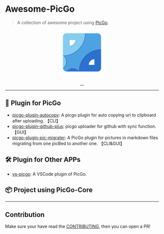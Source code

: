 # Awesome-PicGo 

> A collection of awesome project using [PicGo](https://github.com/PicGo/PicGo-Core).

<p align="center">
  <img src="https://raw.githubusercontent.com/Molunerfinn/test/master/picgo/New%20LOGO-150.png" alt="">
</p>
<p align="center">
  <a href="https://github.com/feross/standard">
    <img src="https://img.shields.io/badge/code%20style-standard-green.svg?style=flat-square" alt="">
  </a>
  <a href="https://travis-ci.org/Molunerfinn/PicGo/builds">
    <img src="https://img.shields.io/travis/Molunerfinn/PicGo.svg?style=flat-square" alt="">
  </a>
  <a href="https://github.com/Molunerfinn/PicGo/releases">
    <img src="https://img.shields.io/github/downloads/Molunerfinn/PicGo/total.svg?style=flat-square" alt="">
  </a>
  <a href="https://github.com/Molunerfinn/PicGo/releases/latest">
    <img src="https://img.shields.io/github/release/Molunerfinn/PicGo.svg?style=flat-square" alt="">
  </a>
</p>

------

## :rocket: Plugin for PicGo

- [picgo-plugin-autocopy](https://github.com/PicGo/picgo-plugin-autocopy): A picgo plugin for auto copying url to clipboard after uploading. 【CLI】
- [picgo-plugin-github-plus](https://github.com/zWingz/picgo-plugin-github-plus): picgo uploader for github with sync function. 【GUI】
- [picgo-plugin-pic-migrater](https://github.com/PicGo/picgo-plugin-pic-migrater): A PicGo plugin for pictures in markdown files migrating from one picBed to another one. 【CLI&GUI】

## :hammer_and_wrench: Plugin for Other APPs

- [vs-picgo](https://github.com/Spades-S/vs-picgo): A VSCode plugin of PicGo.

## :package: Project using PicGo-Core

------

## Contribution

Make sure your have read the [CONTRIBUTING](https://github.com/PicGo/Awesome-PicGo/blob/master/CONTRIBUTING.md), then you can open a PR!
